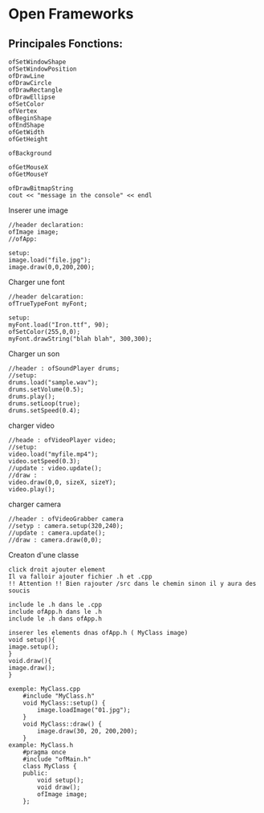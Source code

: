 # Open Frameworks

## Principales Fonctions:

	ofSetWindowShape
	ofSetWindowPosition
	ofDrawLine
	ofDrawCircle
	ofDrawRectangle
	ofDrawEllipse
	ofSetColor
	ofVertex
	ofBeginShape
	ofEndShape
	ofGetWidth
	ofGetHeight
	
	ofBackground
	
	ofGetMouseX
	ofGetMouseY
	
	ofDrawBitmapString
	cout << "message in the console" << endl
	
Inserer une image

	//header declaration:
	ofImage image;
	//ofApp:
	
	setup:
	image.load("file.jpg");
	image.draw(0,0,200,200);
	
Charger une font
	
	//header delcaration:
	ofTrueTypeFont myFont;
	
	setup:
	myFont.load("Iron.ttf", 90);
	ofSetColor(255,0,0);
	myFont.drawString("blah blah", 300,300);
	
Charger un son

	//header : ofSoundPlayer drums;
	//setup:
	drums.load("sample.wav");
	drums.setVolume(0.5);
	drums.play();
	drums.setLoop(true);
	drums.setSpeed(0.4);
	
charger video

	//heade : ofVideoPlayer video;
	//setup:
	video.load("myfile.mp4");
	video.setSpeed(0.3);
	//update : video.update();
	//draw : 
	video.draw(0,0, sizeX, sizeY);
	video.play();
	
charger camera

	//header : ofVideoGrabber camera
	//setyp : camera.setup(320,240);
	//update : camera.update();
	//draw : camera.draw(0,0);
	
Creaton d'une classe
	
	click droit ajouter element
	Il va falloir ajouter fichier .h et .cpp 
	!! Attention !! Bien rajouter /src dans le chemin sinon il y aura des soucis
	
	include le .h dans le .cpp
	include ofApp.h dans le .h
	include le .h dans ofApp.h
	
	inserer les elements dnas ofApp.h ( MyClass image)
	void setup(){
	image.setup();
	}
	void.draw(){
	image.draw();
	}
	
	exemple: MyClass.cpp
		#include "MyClass.h"
		void MyClass::setup() {
			image.loadImage("01.jpg");
		}
		void MyClass::draw() {
			image.draw(30, 20, 200,200);
		}
	example: MyClass.h
		#pragma once
		#include "ofMain.h"
		class MyClass {
		public:
			void setup();
			void draw();
			ofImage image;
		};